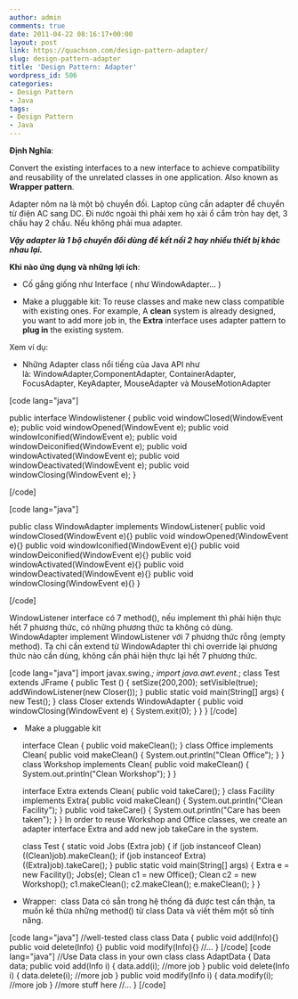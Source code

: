```yaml
---
author: admin
comments: true
date: 2011-04-22 08:16:17+00:00
layout: post
link: https://quachson.com/design-pattern-adapter/
slug: design-pattern-adapter
title: 'Design Pattern: Adapter'
wordpress_id: 506
categories:
- Design Pattern
- Java
tags:
- Design Pattern
- Java
---
```


**Định Nghĩa**:

Convert the existing interfaces to a new interface to achieve compatibility and reusability of the unrelated classes in one application. Also known as **Wrapper pattern**.

Adapter nôm na là một bộ chuyển đối. Laptop cũng cần adapter để chuyển từ điện AC sang DC. Đi nước ngoài thì phải xem họ xài ổ cắm tròn hay dẹt, 3 chấu hay 2 chấu. Nếu không phải mua adapter.

_**Vậy adapter là 1 bộ chuyển đổi dùng để kết nối 2 hay nhiều thiết bị khác nhau lại.**_

**Khi nào ứng dụng và những lợi ích**:

- Cố gắng giống như Interface ( như WindowAdapter... )

- Make a pluggable kit: To reuse classes and make new class compatible with existing ones. For example, A **clean** system is already designed, you want to add more job in, the **Extra** interface uses adapter pattern to **plug in** the existing system.

Xem ví dụ:

- Những Adapter class nổi tiếng của Java API như là: WindowAdapter,ComponentAdapter, ContainerAdapter, FocusAdapter, KeyAdapter, MouseAdapter và MouseMotionAdapter

[code lang="java"]

public interface Windowlistener {
     public void windowClosed(WindowEvent e);
     public void windowOpened(WindowEvent e);
     public void windowIconified(WindowEvent e);
     public void windowDeiconified(WindowEvent e);
     public void windowActivated(WindowEvent e);
     public void windowDeactivated(WindowEvent e);
     public void windowClosing(WindowEvent e);
}

[/code]

[code lang="java"]

public class WindowAdapter implements WindowListener{
     public void windowClosed(WindowEvent e){}
     public void windowOpened(WindowEvent e){}
     public void windowIconified(WindowEvent e){}
     public void windowDeiconified(WindowEvent e){}
     public void windowActivated(WindowEvent e){}
     public void windowDeactivated(WindowEvent e){}
     public void windowClosing(WindowEvent e){}
}

[/code]

WindowListener interface có 7 method(), nếu implement thì phải hiện thực hết 7 phương thức, có những phương thức ta không có dùng. WindowAdapter implement WindowListener với 7 phương thức rỗng (empty method). Ta chỉ cần extend từ WindowAdapter thì chỉ override lại phương thức nào cần dùng, không cần phải hiện thực lại hết 7 phương thức.

[code lang="java"]
import javax.swing.*;
import java.awt.event.*;
class Test extends JFrame {
    public Test () {
        setSize(200,200);
        setVisible(true);
        addWindowListener(new Closer());
    }
    public static void main(String[] args) {
        new Test();
    }
    class Closer extends WindowAdapter {
        public void windowClosing(WindowEvent e) {
            System.exit(0);
        }
    }
}
[/code]

-  Make a pluggable kit

    
    interface Clean {
        public void makeClean();
    }
    class Office implements Clean{
        public void makeClean() {
            System.out.println("Clean Office");
        }
    }
    class Workshop implements Clean{
        public void makeClean() {
            System.out.println("Clean Workshop");
        }
    }
    
    interface Extra extends Clean{
        public void takeCare();
    }
    class Facility implements Extra{
        public void makeClean() {
            System.out.println("Clean Facility");
        }
        public void takeCare() {
            System.out.println("Care has been taken");
        }
    }
    In order to reuse Workshop and Office classes,
    we create an adapter interface Extra and
    add new job takeCare in the system.
    
    class Test {
       static void Jobs (Extra job) {
           if (job instanceof Clean)
               ((Clean)job).makeClean();
           if (job instanceof Extra)
               ((Extra)job).takeCare();
       }
       public static void main(String[] args) {
           Extra e = new Facility();
           Jobs(e);
           Clean c1 = new Office();
           Clean c2 = new Workshop();
           c1.makeClean();
           c2.makeClean();
           e.makeClean();
       }
    }


- Wrapper:  class Data có sẵn trong hệ thống đã được test cẩn thận, ta muốn kế thừa những method() từ class Data và viết thêm một số tính năng.

[code lang="java"]
//well-tested class
class Data {
   public void add(Info){}
   public void delete(Info) {}
   public void modify(Info){}
   //...
}
[/code]
[code lang="java"]
//Use Data class in your own class
class AdaptData {
   Data data;
   public void add(Info i) {
       data.add(i);
       //more job
   }
   public void delete(Info i) {
      data.delete(i);
      //more job
   }
   public void modify(Info i) {
      data.modify(i);
      //more job
   }
   //more stuff here
   //...
}
[/code]
